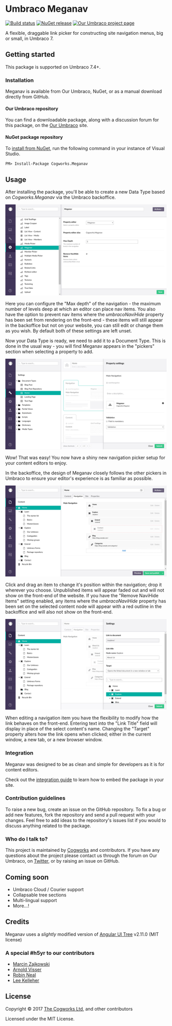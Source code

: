 # Umbraco Meganav

[![Build status](https://ci.appveyor.com/api/projects/status/xi37v81yqo7vhg4d/branch/master?svg=true)](https://ci.appveyor.com/project/Cogworks/meganav/branch/master)
[![NuGet release](https://img.shields.io/nuget/v/Cogworks.Meganav.svg)](https://www.nuget.org/packages/Cogworks.Meganav)
[![Our Umbraco project page](https://img.shields.io/badge/our-umbraco-orange.svg)](https://our.umbraco.org/projects/website-utilities/meganav/)

A flexible, draggable link picker for constructing site navigation menus, big or small, in Umbraco 7.

## Getting started

This package is supported on Umbraco 7.4+.

### Installation

Meganav is available from Our Umbraco, NuGet, or as a manual download directly from GitHub.

#### Our Umbraco repository
You can find a downloadable package, along with a discussion forum for this package, on the [Our Umbraco](https://our.umbraco.org/projects/website-utilities/meganav/) site.

#### NuGet package repository
To [install from NuGet](https://www.nuget.org/packages/Cogworks.Meganav/), run the following command in your instance of Visual Studio.

    PM> Install-Package Cogworks.Meganav

## Usage

After installing the package, you'll be able to create a new Data Type based on _Cogworks.Meganav_ via the Umbraco backoffice.

![Meganav Data Type](docs/img/prevalue-editor.jpg?raw=true)

Here you can configure the "Max depth" of the navigation - the maximum number of levels deep at which an editor can place nav items. You also have the option to prevent nav items where the _umbracoNaviHide_ property has been set from rendering on the front-end - these items will still appear in the backoffice but not on your website, you can still edit or change them as you wish. By default both of these settings are left unset.

Now your Data Type is ready, we need to add it to a Document Type. This is done in the usual way - you will find Meganav appears in the "pickers" section when selecting a property to add.

![Meganav Property Editor](docs/img/property-editor.jpg?raw=true)

Wow! That was easy! You now have a shiny new navigation picker setup for your content editors to enjoy.

In the backoffice, the design of Meganav closely follows the other pickers in Umbraco to ensure your editor's experience is as familiar as possible.

![Meganav](docs/img/nav-items.jpg?raw=true)

Click and drag an item to change it's position within the navigation; drop it wherever you choose. Unpublished items will appear faded out and will not show on the front-end of the website. If you have the "Remove NaviHide Items" setting enabled, any items where the _umbracoNaviHide_ property has been set on the selected content node will appear with a red outline in the backoffice and will also not show on the front-end.

![Meganav Edit Item](docs/img/edit-nav-item.jpg?raw=true)

When editing a navigation item you have the flexibility to modify how the link behaves on the front-end. Entering text into the "Link Title" field will display in place of the select content's name. Changing the "Target" property alters how the link opens when clicked; either in the current window, a new tab, or a new browser window.

### Integration

Meganav was designed to be as clean and simple for developers as it is for content editors.

Check out the [integration guide](docs/integration-guide.md) to learn how to embed the package in your site.

### Contribution guidelines

To raise a new bug, create an issue on the GitHub repository. To fix a bug or add new features, fork the repository and send a pull request with your changes. Feel free to add ideas to the repository's issues list if you would to discuss anything related to the package.

### Who do I talk to?
This project is maintained by [Cogworks](https://thecogworks.com/) and contributors. If you have any questions about the project please contact us through the forum on Our Umbraco, on [Twitter](https://twitter.com/cogworks), or by raising an issue on GitHub.

## Coming soon

* Umbraco Cloud / Courier support
* Collapsable tree sections
* Multi-lingual support
* More...!

## Credits

Meganav uses a _slightly_ modified version of [Angular UI Tree](https://github.com/angular-ui-tree/angular-ui-tree) v2.11.0 (MIT license)

### A special #h5yr to our contributors

* [Marcin Zajkowski](https://twitter.com/zajkowskimarcin)
* [Arnold Visser](https://twitter.com/aim24)
* [Robin Neal](https://twitter.com/SudoCat429)
* [Lee Kelleher](https://twitter.com/leekelleher)

## License

Copyright &copy; 2017 [The Cogworks Ltd](http://www.thecogworks.com/), and other contributors

Licensed under the MIT License.